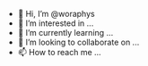 - 👋 Hi, I’m @woraphys
- 👀 I’m interested in ...
- 🌱 I’m currently learning ...
- 💞️ I’m looking to collaborate on ...
- 📫 How to reach me ...

<!---
woraphys/woraphys is a ✨ special ✨ repository because its `README.md` (this file) appears on your GitHub profile.
You can click the Preview link to take a look at your changes.
--->

